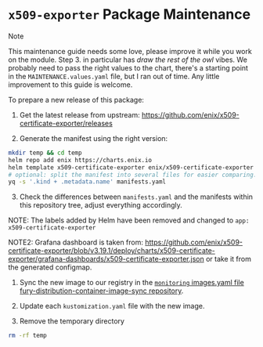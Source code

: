 # `x509-exporter` Package Maintenance

> [!NOTE]
> This maintenance guide needs some love, please improve it while you work on the module.
> Step 3. in particular has _draw the rest of the owl_ vibes.
> We probably need to pass the right values to the chart, there's a starting point
> in the `MAINTENANCE.values.yaml` file, but I ran out of time.
> Any little improvement to this guide is welcome.

To prepare a new release of this package:

1. Get the latest release from upstream: https://github.com/enix/x509-certificate-exporter/releases

2. Generate the manifest using the right version:

```bash
mkdir temp && cd temp
helm repo add enix https://charts.enix.io
helm template x509-certificate-exporter enix/x509-certificate-exporter --version 3.19.1 > manifests.yaml # you can try passing the --values MAINTENANCE.values.yaml flag too
# optional: split the manifest into several files for easier comparing:
yq -s '.kind + .metadata.name' manifests.yaml
```

3. Check the differences between `manifests.yaml` and the manifests within this repository tree, adjust everything accordingly.

NOTE: The labels added by Helm have been removed and changed to `app: x509-certificate-exporter`

NOTE2: Grafana dashboard is taken from: https://github.com/enix/x509-certificate-exporter/blob/v3.19.1/deploy/charts/x509-certificate-exporter/grafana-dashboards/x509-certificate-exporter.json or take it from the generated configmap.

1. Sync the new image to our registry in the [`monitoring` images.yaml file fury-distribution-container-image-sync repository](https://github.com/sighupio/fury-distribution-container-image-sync/blob/main/modules/monitoring/images.yml).

2. Update each `kustomization.yaml` file with the new image.

3. Remove the temporary directory

```bash
rm -rf temp
```
